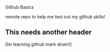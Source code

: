 Github Basics

remote repo to help me test out my github skills!


## This needs another header

[Im learning github mark down!]
